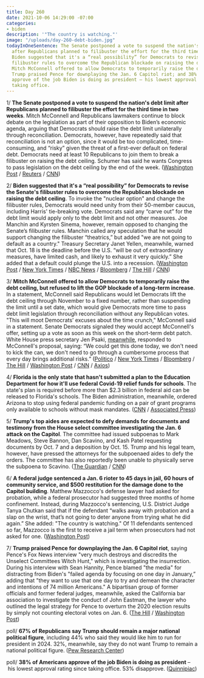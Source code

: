 ```yaml
---
title: Day 260
date: 2021-10-06 14:29:00 -07:00
categories:
- biden
description: '"The country is watching."'
image: "/uploads/day-260-debt-biden.jpg"
todayInOneSentence: The Senate postponed a vote to suspend the nation's debt limit
  after Republicans planned to filibuster the effort for the third time in two weeks;
  Biden suggested that it's a “real possibility” for Democrats to revise the Senate's
  filibuster rules to overcome the Republican blockade on raising the debt ceiling;
  Mitch McConnell offered to allow Democrats to temporarily raise the debt ceiling;
  Trump praised Pence for downplaying the Jan. 6 Capitol riot; and 38% of Americans
  approve of the job Biden is doing as president – his lowest approval rating since
  taking office.
---
```


1/ **The Senate postponed a vote to suspend the nation's debt limit after Republicans planned to filibuster the effort for the third time in two weeks**. Mitch McConnell and Republicans lawmakers continue to block debate on the legislation as part of their opposition to Biden’s economic agenda, arguing that Democrats should raise the debt limit unilaterally through reconciliation. Democrats, however, have repeatedly said that reconciliation is not an option, since it would be too complicated, time-consuming, and “risky” given the threat of a first-ever default on federal debt. Democrats need at least 10 Republicans to join them to break a filibuster on raising the debt ceiling. Schumer has said he wants Congress to pass legislation on the debt ceiling by the end of the week. ([Washington Post](https://www.washingtonpost.com/us-policy/2021/10/06/republicans-senate-debt-ceiling-default/) / [Reuters](https://www.reuters.com/world/us/us-senate-democrats-plan-debt-limit-vote-after-biden-hints-filibuster-could-go-2021-10-06/) / [CNN](https://www.cnn.com/2021/10/06/politics/debt-ceiling-senate-vote/index.html))

2/ **Biden suggested that it's a “real possibility” for Democrats to revise the Senate's filibuster rules to overcome the Republican blockade on raising the debt ceiling**. To invoke the "nuclear option" and change the filibuster rules, Democrats would need unity from their 50-member caucus, including Harris' tie-breaking vote. Democrats said any “carve out” for the debt limit would apply only to the debt limit and not other measures. Joe Manchin and Kyrsten Sinema, however, remain opposed to changing the Senate’s filibuster rules. Manchin called any speculation that he would support changing the filibuster “theatrics,” but added "we are not going to default as a country." Treasury Secretary Janet Yellen, meanwhile, warned that Oct. 18 is the deadline before the U.S. “will be out of extraordinary measures, have limited cash, and likely to exhaust it very quickly.” She added that a default could plunge the U.S. into a recession. ([Washington Post](https://www.washingtonpost.com/us-policy/2021/10/05/biden-debt-ceiling-filibuster/) / [New York Times](https://www.nytimes.com/2021/10/06/us/debt-ceiling-filibuster.html) / [NBC News](https://www.nbcnews.com/politics/congress/schumer-warns-u-s-getting-dangerously-close-hitting-debt-ceiling-n1280830) / [Bloomberg](https://www.bloomberg.com/news/articles/2021-10-06/manchin-rejects-altering-filibuster-rule-to-raise-debt-ceiling?srnd=premium) / [The Hill](https://thehill.com/homenews/senate/575549-manchin-signals-he-wont-support-filibuster-carve-out-for-debt-hike?rl=1) / [CNN](https://www.cnn.com/2021/10/06/politics/filibuster-strategy-state-of-play-senate/))

3/ **Mitch McConnell offered to allow Democrats to temporarily raise the debt ceiling, but refused to lift the GOP blockade of a long-term increase**. In a statement, McConnell said Republicans would let Democrats lift the debt ceiling through November to a fixed number, rather than suspending the limit until a set date, which would give Democrats more time to pass debt limit legislation through reconciliation without any Republican votes. "This will moot Democrats’ excuses about the time crunch," McConnell said in a statement. Senate Democrats signaled they would accept McConnell's offer, setting up a vote as soon as this week on the short-term debt patch. White House press secretary Jen Psaki, [meanwhile](https://www.cnn.com/politics/live-news/debt-ceiling-news-vote-10-06-21/h_51dfe67ad386a4a80e836806a5312f4f), responded to McConnell's proposal, saying: “We could get this done today, we don't need to kick the can, we don't need to go through a cumbersome process that every day brings additional risks.” ([Politico](https://www.politico.com/news/2021/10/06/republicans-filibuster-debt-limit-515355) / [New York Times](https://www.nytimes.com/2021/10/06/us/politics/debt-ceiling-congress.html) / [Bloomberg](https://www.bloomberg.com/news/articles/2021-10-06/treasury-seen-out-of-cash-as-late-as-nov-2-debt-limit-update?srnd=premium&sref=MIBMEEoj) / [The Hill](https://thehill.com/homenews/senate/575583-mcconnell-to-propose-deal-with-schumer-to-solve-debt-impasse?rl=1) / [Washington Post](https://www.washingtonpost.com/us-policy/2021/10/06/republicans-senate-debt-ceiling-default/) / [CNN](https://www.cnn.com/2021/10/06/politics/debt-ceiling-senate-vote/index.html) / [Axios](https://www.axios.com/mcconnell-proposes-debt-limit-deal-a1ae38a4-0dce-474d-93bb-6d3761d36c29.html))

4/ **Florida is the only state that hasn't submitted a plan to the Education Department for how it'll use federal Covid-19 relief funds for schools**. The state's plan is required before more than $2.3 billion in federal aid can be released to Florida's schools. The Biden administration, meanwhile, ordered Arizona to stop using federal pandemic funding on a pair of grant programs only available to schools without mask mandates. ([CNN](https://www.cnn.com/2021/10/04/politics/florida-schools-covid-relief-funding-plan/index.html) / [Associated Press](https://apnews.com/article/coronavirus-pandemic-doug-ducey-arizona-health-education-eeef3cfa74d609eecddc71d6cc2cdd3c))

5/ **Trump's top aides are expected to defy demands for documents and testimony from the House select committee investigating the Jan. 6 attack on the Capitol**. The committee had issued subpoenas to Mark Meadows, Steve Bannon, Dan Scavino, and Kash Patel requesting documents by Oct. 7 and a deposition by Oct. 15. Trump and his legal team, however, have pressed the attorneys for the subpoenaed aides to defy the orders. The committee has also reportedly been unable to physically serve the subpoena to Scavino. ([The Guardian](https://www.theguardian.com/us-news/2021/oct/06/trump-aides-capitol-attack-house-select-committee) / [CNN](https://www.cnn.com/2021/10/05/politics/house-committee-january-6-subpoena-serve-dan-scavino/index.html))

6/ **A federal judge sentenced a Jan. 6 rioter to 45 days in jail, 60 hours of community service, and $500 restitution for the damage done to the Capitol building**. Matthew Mazzocco's defense lawyer had asked for probation, while a federal prosecutor had suggested three months of home confinement. Instead, during Mazzocco's sentencing, U.S. District Judge Tanya Chutkan said that if the defendant “walks away with probation and a slap on the wrist, that’s not going to deter anyone from trying what he did again.” She added: "The country is watching." Of 11 defendants sentenced so far, Mazzocco is the first to receive a jail term when prosecutors had not asked for one. ([Washington Post](https://www.washingtonpost.com/dc-md-va/2021/10/04/capitol-riot-jail-deter-mazzocco/))

7/ **Trump praised Pence for downplaying the Jan. 6 Capitol riot**, saying Pence's Fox News interview "very much destroys and discredits the Unselect Committees Witch Hunt," which is investigating the insurrection. During his interview with Sean Hannity, Pence blamed "the media" for distracting from Biden's "failed agenda by focusing on one day in January,” adding that "they want to use that one day to try and demean the character and intentions of 74 million Americans." A bipartisan group of former officials and former federal judges, meanwhile, asked the California bar association to investigate the conduct of John Eastman, the lawyer who outlined the legal strategy for Pence to overturn the 2020 election results by simply not counting electoral votes on Jan. 6. ([The Hill](https://thehill.com/homenews/campaign/575545-trump-praises-pence-for-criticism-of-jan-6-coverage?rl=1) / [Washington Post](https://www.washingtonpost.com/politics/eastman-trump-bar-complaint/2021/10/04/26dc7d50-2535-11ec-8831-a31e7b3de188_story.html))

poll/ **67% of Republicans say Trump should remain a major national political figure**, including 44% who said they would like him to run for president in 2024. 32%, meanwhile, say they do not want Trump to remain a national political figure. ([Pew Research Center](https://www.pewresearch.org/fact-tank/2021/10/06/two-thirds-of-republicans-want-trump-to-retain-major-political-role-44-want-him-to-run-again-in-2024/))

poll/ **38% of Americans approve of the job Biden is doing as president** – his lowest approval rating since taking office. 53% disapprove. ([Quinnipiac](https://poll.qu.edu/poll-release?releaseid=3824))